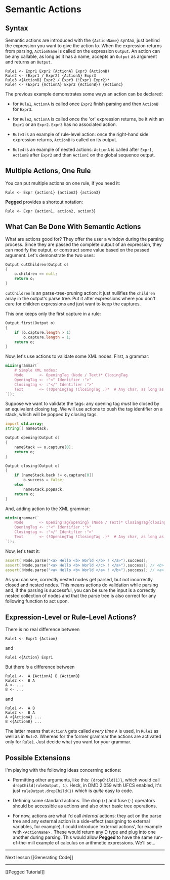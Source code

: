 Semantic Actions
================

Syntax
------

Semantic actions are introduced with the `{ActionName}` syntax, just behind the expression you want to give the action to. When the expression returns from parsing, `ActionName` is called on the expression `Output`. An action can be any callable, as long as it has a name, accepts an `Output` as argument and returns an `Output`.

```
Rule1 <- Expr1 Expr2 {ActionA} Expr3 {ActionB)
Rule2 <- (Expr1 / Expr2) {ActionA} Expr3
Rule3 <{ActionB} Expr2 / Expr3 (!Expr1 Expr2)*
Rule4 <- (Expr1 {ActionA} Expr2 {ActionB}) {ActionC}
```

The previous example demonstrates some ways an action can be declared: 

* for `Rule1`, `ActionA` is called once `Expr2` finish parsing and then `ActionB` for `Expr3`.

* for `Rule2`, `ActionA` is called once the 'or' expression returns, be it with an `Expr1` or an `Expr2`. `Expr3` has no associated action.

* `Rule3` is an example of rule-level action: once the right-hand side expression returns, `ActionB` is called on its output.

* `Rule4` is an example of nested actions: `ActionA` is called after `Expr1`, `ActionB` after `Expr2` and than `ActionC` on the global sequence output.

Multiple Actions, One Rule
--------------------------

You can put multiple actions on one rule, if you need it:

```
Rule <- Expr {action1} {action2} {action3}
```

**Pegged** provides a shortcut notation:

```
Rule <- Expr {action1, action2, action3}
```


What Can Be Done With Semantic Actions
--------------------------------------

What are actions good for? They offer the user a window during the parsing process. Since they are passed the complete output of an expression, they can modify the output, or construct some value based on the passed argument. Let's demonstrate the two uses:

```d
Output cutChildren(Output o)
{
    o.children == null;
    return o;
}
```

`cutChildren` is an parse-tree-pruning action: it just nullifies the `children` array in the output's parse tree. Put it after expressions where you don't care for children expressions and just want to keep the captures.

This one keeps only the first capture in a rule:

```d
Output first(Output o)
{
    if (o.capture.length > 1)
        o.capture.length = 1;
    return o;
}
```

Now, let's use actions to validate some XML nodes. First, a grammar:

```d
mixin(grammar(`
    # Simple XML nodes:
    Node       <- OpeningTag (Node / Text)* ClosingTag
    OpeningTag <- :"<" Identifier :">" 
    Closingtag <- :"</" Identifier :">"
    Text       <~ (!OpeningTag !ClosingTag .)*  # Any char, as long as it's not a tag
`));
```

Suppose we want to validate the tags: any opening tag *must* be closed by an equivalent closing tag. We will use actions to push the tag identifier on a stack, which will be popped by closing tags.

```d
import std.array;
string[] nameStack;

Output opening(Output o)
{
    nameStack ~= o.capture[0];
    return o;
}

Output closing(Output o)
{
    if (nameStack.back != o.capture[0])
        o.success = false;
    else
        nameStack.popBack;
    return o;
}
```

And, adding action to the XML grammar:

```d
mixin(grammar(`
    Node       <- OpeningTag{opening} (Node / Text)* ClosingTag{closing}
    OpeningTag <- :"<" Identifier :">" 
    Closingtag <- :"</" Identifier :">"
    Text       <~ (!OpeningTag !ClosingTag .)*  # Any char, as long as it's not a tag
`));
```

Now, let's test it:

```d
assert( Node.parse("<a> Hello <b> World </b> ! </a>").success);
assert(!Node.parse("<a> Hello <b> World </c> ! </a>").success); // <b> closed by a </c>
assert(!Node.parse("<a> Hello <b> World </a> ! </b>").success); // <a> and <b> incorrectly nested
```

As you can see, correctly nested nodes get parsed, but not incorrectly closed and nested nodes. This means actions do validation while parsing and, if the parsing is successful, you can be sure the input is a correctly nested collection of nodes and that the parse tree is also correct for any following function to act upon.


Expression-Level or Rule-Level Actions?
---------------------------------------

There is no real difference between

```
Rule1 <- Expr1 {Action}
```

and 

```
Rule1 <{Action} Expr1
```

But there *is* a difference between

```
Rule1 <-  A {ActionA} B {ActionB}
Rule2 <-  B A
A <- ...
B <- ...
```

and

```
Rule1 <-  A B
Rule2 <-  B A
A <{ActionA} ...
B <{ActionB} ...
```

The latter means that `ActionA` gets called *every time* `A` is used, in `Rule1` as well as in `Rule2`. Whereas for the former grammar the actions are activated only for `Rule1`. Just decide what you want for your grammar.



Possible Extensions
-------------------

I'm playing with the following ideas concerning actions:

* Permitting other arguments, like this: `{dropChild(1)}`, which would call `dropChild(ruleOutput, 1)`. Heck, in DMD 2.059 with UFCS enabled, it's just `ruleOutput.dropChild(1)` which is *quite* easy to code.

* Defining some standard actions. The drop (`:`) and fuse (`~`) operators should be accessible as actions and also other basic tree operations.

* For now, actions are what I'd call *internal* actions: they act on the parse tree and any external action is a side-effect (assigning to external variables, for example). I could introduce 'external actions', for example with `<ActionName>` . These would return any D type and plug into one another during parsing.  This would allow **Pegged** to have the same run-of-the-mill example of calculus on arithmetic expressions. We'll se...

* * * *

Next lesson [[Generating Code]]

* * * *

[[Pegged Tutorial]]